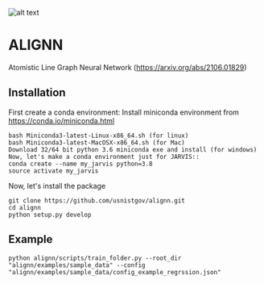 
![alt text](https://github.com/usnistgov/alignn/actions/workflows/main.yml/badge.svg)
# ALIGNN
Atomistic Line Graph Neural Network (https://arxiv.org/abs/2106.01829)

Installation
-------------------------
First create a conda environment:
Install miniconda environment from https://conda.io/miniconda.html
```
bash Miniconda3-latest-Linux-x86_64.sh (for linux)
bash Miniconda3-latest-MacOSX-x86_64.sh (for Mac)
Download 32/64 bit python 3.6 miniconda exe and install (for windows)
Now, let's make a conda environment just for JARVIS::
conda create --name my_jarvis python=3.8
source activate my_jarvis
```
Now, let's install the package
```
git clone https://github.com/usnistgov/alignn.git
cd alignn
python setup.py develop
```
Example
---------
```
python alignn/scripts/train_folder.py --root_dir "alignn/examples/sample_data" --config "alignn/examples/sample_data/config_example_regrssion.json"
```
